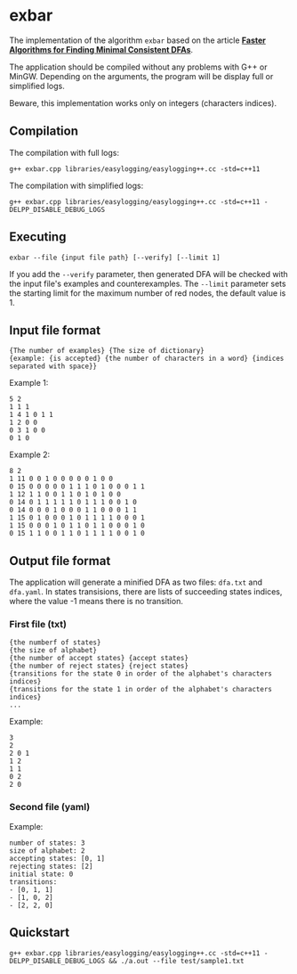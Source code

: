 # exbar

The implementation of the algorithm `exbar` based on the article [__Faster Algorithms for
Finding Minimal Consistent DFAs__](https://pdfs.semanticscholar.org/f74c/5462cec67439490bf73f652ecd7d5f3f2679.pdf).

The application should be compiled without any problems with G++ or MinGW. Depending on the arguments, the program will be display full or simplified logs.

Beware, this implementation works only on integers (characters indices).

## Compilation

The compilation with full logs:
```
g++ exbar.cpp libraries/easylogging/easylogging++.cc -std=c++11
```

The compilation with simplified logs:
```
g++ exbar.cpp libraries/easylogging/easylogging++.cc -std=c++11 -DELPP_DISABLE_DEBUG_LOGS
```

## Executing

```
exbar --file {input file path} [--verify] [--limit 1]
```
If you add the `--verify` parameter, then generated DFA will be checked with the input file's examples and counterexamples.
The `--limit` parameter sets the starting limit for the maximum number of red nodes, the default value is 1.

## Input file format

```
{The number of examples} {The size of dictionary}
{example: {is accepted} {the number of characters in a word} {indices separated with space}}
```

Example 1:
```
5 2
1 1 1
1 4 1 0 1 1
1 2 0 0
0 3 1 0 0
0 1 0
```

Example 2:
```
8 2
1 11 0 0 1 0 0 0 0 0 1 0 0
0 15 0 0 0 0 0 1 1 1 0 1 0 0 0 1 1
1 12 1 1 0 0 1 1 0 1 0 1 0 0
0 14 0 1 1 1 1 1 0 1 1 1 0 0 1 0
0 14 0 0 0 1 0 0 0 1 1 0 0 0 1 1
1 15 0 1 0 0 0 1 0 1 1 1 1 0 0 0 1
1 15 0 0 0 1 0 1 1 0 1 1 0 0 0 1 0
0 15 1 1 0 0 1 1 0 1 1 1 1 0 0 1 0
```

## Output file format

The application will generate a minified DFA as two files:  `dfa.txt` and `dfa.yaml`. In states transisions, there are lists of succeeding states indices, where the value -1 means there is no transition.

### First file (txt)

```
{the numberf of states}
{the size of alphabet}
{the number of accept states} {accept states}
{the number of reject states} {reject states}
{transitions for the state 0 in order of the alphabet's characters indices}
{transitions for the state 1 in order of the alphabet's characters indices}
...
```

Example:
```
3
2
2 0 1
1 2
1 1
0 2
2 0
```

### Second file (yaml)

Example:
```
number of states: 3
size of alphabet: 2
accepting states: [0, 1]
rejecting states: [2]
initial state: 0
transitions:
- [0, 1, 1]
- [1, 0, 2]
- [2, 2, 0]
```

## Quickstart

```
g++ exbar.cpp libraries/easylogging/easylogging++.cc -std=c++11 -DELPP_DISABLE_DEBUG_LOGS && ./a.out --file test/sample1.txt
```
